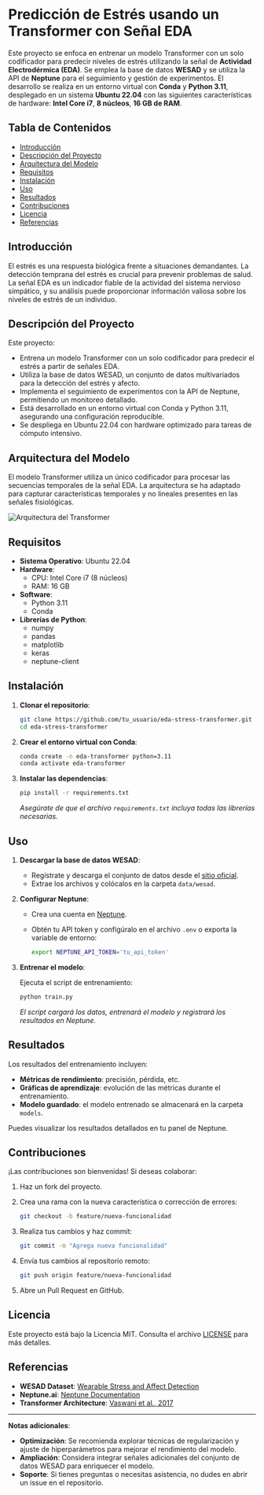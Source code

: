 # Predicción de Estrés usando un Transformer con Señal EDA

Este proyecto se enfoca en entrenar un modelo Transformer con un solo codificador para predecir niveles de estrés utilizando la señal de **Actividad Electrodérmica (EDA)**. Se emplea la base de datos **WESAD** y se utiliza la API de **Neptune** para el seguimiento y gestión de experimentos. El desarrollo se realiza en un entorno virtual con **Conda** y **Python 3.11**, desplegado en un sistema **Ubuntu 22.04** con las siguientes características de hardware: **Intel Core i7**, **8 núcleos**, **16 GB de RAM**.

## Tabla de Contenidos

- [Introducción](#introducción)
- [Descripción del Proyecto](#descripción-del-proyecto)
- [Arquitectura del Modelo](#arquitectura-del-modelo)
- [Requisitos](#requisitos)
- [Instalación](#instalación)
- [Uso](#uso)
- [Resultados](#resultados)
- [Contribuciones](#contribuciones)
- [Licencia](#licencia)
- [Referencias](#referencias)

## Introducción

El estrés es una respuesta biológica frente a situaciones demandantes. La detección temprana del estrés es crucial para prevenir problemas de salud. La señal EDA es un indicador fiable de la actividad del sistema nervioso simpático, y su análisis puede proporcionar información valiosa sobre los niveles de estrés de un individuo.

## Descripción del Proyecto

Este proyecto:

- Entrena un modelo Transformer con un solo codificador para predecir el estrés a partir de señales EDA.
- Utiliza la base de datos WESAD, un conjunto de datos multivariados para la detección del estrés y afecto.
- Implementa el seguimiento de experimentos con la API de Neptune, permitiendo un monitoreo detallado.
- Está desarrollado en un entorno virtual con Conda y Python 3.11, asegurando una configuración reproducible.
- Se despliega en Ubuntu 22.04 con hardware optimizado para tareas de cómputo intensivo.

## Arquitectura del Modelo

El modelo Transformer utiliza un único codificador para procesar las secuencias temporales de la señal EDA. La arquitectura se ha adaptado para capturar características temporales y no lineales presentes en las señales fisiológicas.

![Arquitectura del Transformer](docs/transformer_architecture.png)

## Requisitos

- **Sistema Operativo**: Ubuntu 22.04
- **Hardware**:
  - CPU: Intel Core i7 (8 núcleos)
  - RAM: 16 GB
- **Software**:
  - Python 3.11
  - Conda
- **Librerías de Python**:
  - numpy
  - pandas
  - matplotlib
  - keras
  - neptune-client

## Instalación

1. **Clonar el repositorio**:

   ```bash
   git clone https://github.com/tu_usuario/eda-stress-transformer.git
   cd eda-stress-transformer
   ```

2. **Crear el entorno virtual con Conda**:

   ```bash
   conda create -n eda-transformer python=3.11
   conda activate eda-transformer
   ```

3. **Instalar las dependencias**:

   ```bash
   pip install -r requirements.txt
   ```

   *Asegúrate de que el archivo `requirements.txt` incluya todas las librerías necesarias.*

## Uso

1. **Descargar la base de datos WESAD**:

   - Regístrate y descarga el conjunto de datos desde el [sitio oficial](https://archive.ics.uci.edu/ml/datasets/WESAD).
   - Extrae los archivos y colócalos en la carpeta `data/wesad`.

2. **Configurar Neptune**:

   - Crea una cuenta en [Neptune](https://neptune.ai/).
   - Obtén tu API token y configúralo en el archivo `.env` o exporta la variable de entorno:

     ```bash
     export NEPTUNE_API_TOKEN='tu_api_token'
     ```

3. **Entrenar el modelo**:

   Ejecuta el script de entrenamiento:

   ```bash
   python train.py
   ```

   *El script cargará los datos, entrenará el modelo y registrará los resultados en Neptune.*

## Resultados

Los resultados del entrenamiento incluyen:

- **Métricas de rendimiento**: precisión, pérdida, etc.
- **Gráficas de aprendizaje**: evolución de las métricas durante el entrenamiento.
- **Modelo guardado**: el modelo entrenado se almacenará en la carpeta `models`.

Puedes visualizar los resultados detallados en tu panel de Neptune.

## Contribuciones

¡Las contribuciones son bienvenidas! Si deseas colaborar:

1. Haz un fork del proyecto.
2. Crea una rama con la nueva característica o corrección de errores:

   ```bash
   git checkout -b feature/nueva-funcionalidad
   ```

3. Realiza tus cambios y haz commit:

   ```bash
   git commit -m "Agrega nueva funcionalidad"
   ```

4. Envía tus cambios al repositorio remoto:

   ```bash
   git push origin feature/nueva-funcionalidad
   ```

5. Abre un Pull Request en GitHub.

## Licencia

Este proyecto está bajo la Licencia MIT. Consulta el archivo [LICENSE](LICENSE) para más detalles.

## Referencias

- **WESAD Dataset**: [Wearable Stress and Affect Detection](https://archive.ics.uci.edu/ml/datasets/WESAD)
- **Neptune.ai**: [Neptune Documentation](https://docs.neptune.ai/)
- **Transformer Architecture**: [Vaswani et al., 2017](https://arxiv.org/abs/1706.03762)

---

**Notas adicionales**:

- **Optimización**: Se recomienda explorar técnicas de regularización y ajuste de hiperparámetros para mejorar el rendimiento del modelo.
- **Ampliación**: Considera integrar señales adicionales del conjunto de datos WESAD para enriquecer el modelo.
- **Soporte**: Si tienes preguntas o necesitas asistencia, no dudes en abrir un issue en el repositorio.
